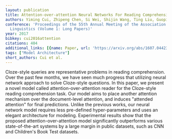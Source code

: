 ```yaml
---
layout: publication
title: Attention-over-attention Neural Networks For Reading Comprehension
authors: Yiming Cui, Zhipeng Chen, Si Wei, Shijin Wang, Ting Liu, Guoping Hu
conference: 'Proceedings of the 55th Annual Meeting of the Association for Computational
  Linguistics (Volume 1: Long Papers)'
year: 2017
bibkey: cui2016attention
citations: 404
additional_links: [{name: Paper, url: 'https://arxiv.org/abs/1607.04423'}]
tags: ["Model Architecture"]
short_authors: Cui et al.
---
```

Cloze-style queries are representative problems in reading comprehension.
Over the past few months, we have seen much progress that utilizing neural
network approach to solve Cloze-style questions. In this paper, we present a
novel model called attention-over-attention reader for the Cloze-style reading
comprehension task. Our model aims to place another attention mechanism over
the document-level attention, and induces "attended attention" for final
predictions. Unlike the previous works, our neural network model requires less
pre-defined hyper-parameters and uses an elegant architecture for modeling.
Experimental results show that the proposed attention-over-attention model
significantly outperforms various state-of-the-art systems by a large margin in
public datasets, such as CNN and Children's Book Test datasets.